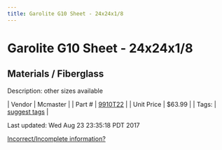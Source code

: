 ```yaml
---
title: Garolite G10 Sheet - 24x24x1/8
---
```


# Garolite G10 Sheet - 24x24x1/8
## Materials / Fiberglass
Description: 	other sizes available 

| Vendor | Mcmaster | 
| Part # | [9910T22](https://www.mcmaster.com/#9910T22) | 
| Unit Price | $63.99 | 
| Tags: | [suggest tags](https://docs.google.com/forms/d/e/1FAIpQLSeWyY8v3RgOty-MyWmh9U0iivNYN_molChYyS-0U-o-kOAv_g/viewform) | 

Last updated: Wed Aug 23 23:35:18 PDT 2017

 [Incorrect/Incomplete information?](https://docs.google.com/forms/d/e/1FAIpQLSeWyY8v3RgOty-MyWmh9U0iivNYN_molChYyS-0U-o-kOAv_g/viewform)